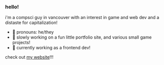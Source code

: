 ### hello!

i'm a compsci guy in vancouver with an interest in game and web dev and a distaste for capitalization!

- 🐢 pronouns: he/they
- 🌱 slowly working on a fun little portfolio site, and various small game projects!
- 🔭 currently working as a frontend dev!

check out <a href="https://lumens.live/">my website</a>!!!
